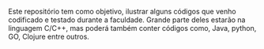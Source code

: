 Este repositório tem como objetivo, ilustrar alguns códigos que venho codificado e testado durante a faculdade. Grande parte deles estarão na linguagem C/C++, mas poderá também conter códigos como, Java, python, GO, Clojure entre outros.